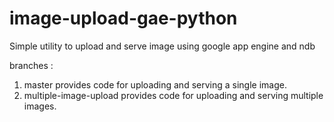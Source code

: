 image-upload-gae-python
=======================

Simple utility to upload and serve image using google app engine and ndb


branches :

1. master provides code for uploading and serving a single image.
2. multiple-image-upload provides code for uploading and serving multiple images.
